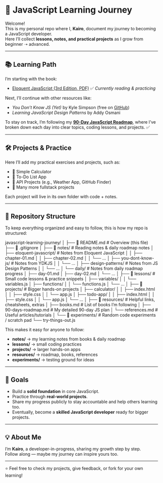 # 🚀 JavaScript Learning Journey

Welcome!  
This is my personal repo where I, **Kairo**, document my journey to becoming a JavaScript developer.  
Here I’ll collect **lessons, notes, and practical projects** as I grow from beginner ➝ advanced.

---

## 📚 Learning Path

I’m starting with the book:  
- [Eloquent JavaScript (3rd Edition, PDF)](https://eloquentjavascript.net/Eloquent_JavaScript.pdf) ✅ *Currently reading & practicing*

Next, I’ll continue with other resources like:  
- *You Don’t Know JS (Yet)* by Kyle Simpson (free on [GitHub](https://github.com/getify/You-Dont-Know-JS))  
- *Learning JavaScript Design Patterns* by Addy Osmani  

To stay on track, I’m following my **[90-Day JavaScript Roadmap](resources/90-days-roadmap.md)**, where I’ve broken down each day into clear topics, coding lessons, and projects. ✅  

---

## 🛠️ Projects & Practice

Here I’ll add my practical exercises and projects, such as:  
- 🔹 Simple Calculator  
- 🔹 To-Do List App  
- 🔹 API Projects (e.g., Weather App, GitHub Finder)  
- 🔹 Many more fullstack projects  

Each project will live in its own folder with code + notes.

---

## 📂 Repository Structure

To keep everything organized and easy to follow, this is how my repo is structured:


javascript-learning-journey/
│
├── 📄 README.md          # Overview (this file)
├── 📄 .gitignore
│
├── 📂 notes/             # Reading notes & daily roadmap notes
│   ├── eloquent-javascript/  # Notes from Eloquent JavaScript
│   │   ├── chapter-01.md
│   │   ├── chapter-02.md
│   │   └── ...
│   ├── you-dont-know-js/     # Notes from YDKJS
│   │   └── ...
│   ├── design-patterns/      # Notes from JS Design Patterns
│   │   └── ...
│   └── daily/                 # Notes from daily roadmap progress
│       ├── day-01.md
│       ├── day-02.md
│       └── ...
│
├── 📂 lessons/           # Small code lessons & practice snippets
│   ├── variables/
│   │   └── variables.js
│   ├── functions/
│   │   └── functions.js
│   └── ...
│
├── 📂 projects/          # Bigger hands-on projects
│   ├── calculator/
│   │   ├── index.html
│   │   ├── style.css
│   │   └── app.js
│   ├── todo-app/
│   │   ├── index.html
│   │   ├── style.css
│   │   └── app.js
│   └── ...
│
├── 📂 resources/         # Helpful links, cheatsheets, extras
│   ├── books.md           # List of books I’m following
│   ├── 90-days-roadmap.md # My detailed 90-day JS plan
│   └── references.md      # Useful articles/tutorials
│
└── 📂 experiments/       # Random code experiments / scratch pad
    └── try-things-out.js



This makes it easy for anyone to follow:  
- **notes/** → my learning notes from books & daily roadmap  
- **lessons/** → small coding practices  
- **projects/** → larger hands-on apps  
- **resources/** → roadmap, books, references  
- **experiments/** → testing ground for ideas  

---

## 🎯 Goals

- Build a **solid foundation** in core JavaScript.  
- Practice through **real-world projects**.  
- Share my progress publicly to stay accountable and help others learning too.  
- Eventually, become a **skilled JavaScript developer** ready for bigger projects.

---

## 💡 About Me

I’m **Kairo**, a developer-in-progress, sharing my growth step by step.  
Follow along — maybe my journey can inspire yours too.  

---

⭐ Feel free to check my projects, give feedback, or fork for your own learning!
